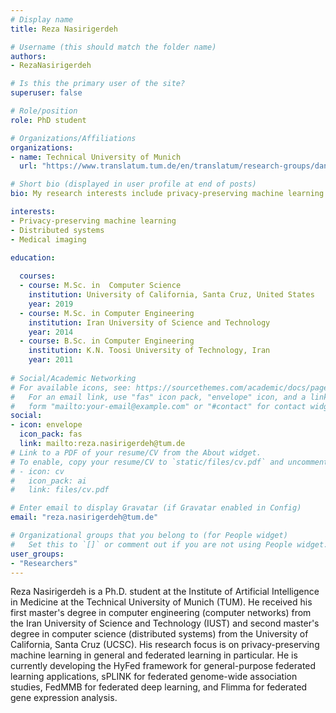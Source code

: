 ```yaml
---
# Display name
title: Reza Nasirigerdeh

# Username (this should match the folder name)
authors:
- RezaNasirigerdeh

# Is this the primary user of the site?
superuser: false

# Role/position
role: PhD student

# Organizations/Affiliations
organizations:
- name: Technical University of Munich
  url: "https://www.translatum.tum.de/en/translatum/research-groups/daniel-rueckert-ai-in-healthcare-and-medicine/"

# Short bio (displayed in user profile at end of posts)
bio: My research interests include privacy-preserving machine learning and distributed system

interests:
- Privacy-preserving machine learning
- Distributed systems
- Medical imaging

education:
  
  courses:
  - course: M.Sc. in  Computer Science
    institution: University of California, Santa Cruz, United States
    year: 2019
  - course: M.Sc. in Computer Engineering
    institution: Iran University of Science and Technology
    year: 2014
  - course: B.Sc. in Computer Engineering
    institution: K.N. Toosi University of Technology, Iran
    year: 2011
  
# Social/Academic Networking
# For available icons, see: https://sourcethemes.com/academic/docs/page-builder/#icons
#   For an email link, use "fas" icon pack, "envelope" icon, and a link in the
#   form "mailto:your-email@example.com" or "#contact" for contact widget.
social:
- icon: envelope
  icon_pack: fas
  link: mailto:reza.nasirigerdeh@tum.de
# Link to a PDF of your resume/CV from the About widget.
# To enable, copy your resume/CV to `static/files/cv.pdf` and uncomment the lines below.
# - icon: cv
#   icon_pack: ai
#   link: files/cv.pdf

# Enter email to display Gravatar (if Gravatar enabled in Config)
email: "reza.nasirigerdeh@tum.de"

# Organizational groups that you belong to (for People widget)
#   Set this to `[]` or comment out if you are not using People widget.
user_groups:
- "Researchers"
---
```


Reza Nasirigerdeh is a Ph.D. student at the Institute of Artificial Intelligence in Medicine at the Technical University of Munich (TUM). He received his first master's degree in computer engineering (computer networks) from the Iran University of Science and Technology (IUST) and second master's degree in computer science (distributed systems) from the University of California, Santa Cruz (UCSC). His research focus is on privacy-preserving machine learning in general and federated learning in particular. He is currently developing the HyFed framework for general-purpose federated learning applications, sPLINK for federated genome-wide association studies, FedMMB for federated deep learning, and Flimma for federated gene expression analysis.